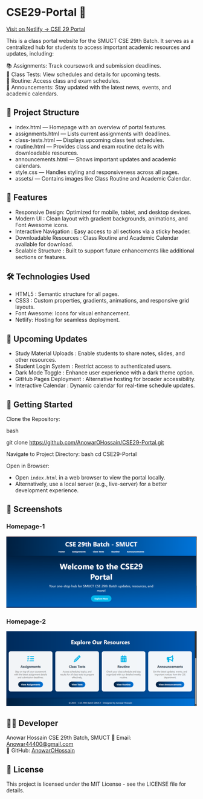 # CSE29-Portal 🚀

[Visit on Netlify → CSE 29 Portal](https://cse29portal.netlify.app)  

This is a class portal website for the SMUCT CSE 29th Batch. It serves as a centralized hub for students to access important academic resources and updates, including:

📚 Assignments: Track coursework and submission deadlines.  
📝 Class Tests: View schedules and details for upcoming tests.  
📅 Routine: Access class and exam schedules.  
📢 Announcements: Stay updated with the latest news, events, and academic calendars.

## 📂 Project Structure

- index.html — Homepage with an overview of portal features.  
- assignments.html — Lists current assignments with deadlines.  
- class-tests.html — Displays upcoming class test schedules.  
- routine.html — Provides class and exam routine details with downloadable resources.  
- announcements.html — Shows important updates and academic calendars.  
- style.css — Handles styling and responsiveness across all pages.  
- assets/ — Contains images like Class Routine and Academic Calendar.

## 📌 Features

- Responsive Design: Optimized for mobile, tablet, and desktop devices.  
- Modern UI : Clean layout with gradient backgrounds, animations, and Font Awesome icons.  
- Interactive Navigation : Easy access to all sections via a sticky header.  
- Downloadable Resources : Class Routine and Academic Calendar available for download.  
- Scalable Structure : Built to support future enhancements like additional sections or features.

## 🛠️ Technologies Used

- HTML5 : Semantic structure for all pages.  
- CSS3 : Custom properties, gradients, animations, and responsive grid layouts.  
- Font Awesome: Icons for visual enhancement.  
- Netlify: Hosting for seamless deployment.

## 🔧 Upcoming Updates

- Study Material Uploads : Enable students to share notes, slides, and other resources.  
- Student Login System : Restrict access to authenticated users.  
- Dark Mode Toggle : Enhance user experience with a dark theme option.  
- GitHub Pages Deployment : Alternative hosting for broader accessibility.  
- Interactive Calendar : Dynamic calendar for real-time schedule updates.


## 🚀 Getting Started

Clone the Repository:

bash

git clone https://github.com/AnowarOHossain/CSE29-Portal.git


Navigate to Project Directory:
bash
cd CSE29-Portal

Open in Browser:
- Open `index.html` in a web browser to view the portal locally.  
- Alternatively, use a local server (e.g., live-server) for a better development experience.

## 📸 Screenshots

### Homepage-1
![Homepage](assets/screenshot1.png)

### Homepage-2
![Routine Page](assets/screenshot2.png)


## 👨‍💻 Developer

Anowar Hossain
CSE 29th Batch, SMUCT
📧 Email: [Anowar44400@gmail.com](mailto:Anowar44400@gmail.com)  
🔗 GitHub: [AnowarOHossain](https://github.com/AnowarOHossain)


## 📜 License

This project is licensed under the MIT License - see the LICENSE file for details.
